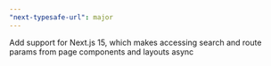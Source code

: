 ```yaml
---
"next-typesafe-url": major
---
```


Add support for Next.js 15, which makes accessing search and route params from page components and layouts async
